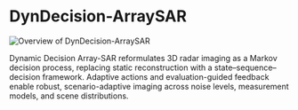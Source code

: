 # DynDecision-ArraySAR

![Overview of DynDecision-ArraySAR](assets/overview.png)

Dynamic Decision Array-SAR reformulates 3D radar imaging as a Markov decision process, 
replacing static reconstruction with a state–sequence–decision framework. 
Adaptive actions and evaluation-guided feedback enable robust, scenario-adaptive imaging 
across noise levels, measurement models, and scene distributions.

